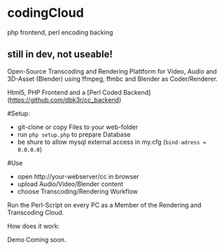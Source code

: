# codingCloud
php frontend, perl encoding backing

still in dev, not useable!
--------------------------

Open-Source Transcoding and Rendering Plattform for Video, Audio and 3D-Asset (Blender) using ffmpeg, ffmbc and Blender as Coder/Renderer.

Html5, PHP Frontend and a [Perl Coded Backend] (https://github.com/dbk3r/cc_backend)

#Setup:
- git-clone or copy Files to your web-folder
- run `php setup.php` to prepare Database
- be shure to allow mysql external access in my.cfg (`bind-adress = 0.0.0.0`)

#Use

- open http://your-webserver/cc in browser
- upload Audio/Video/Blender content
- choose Transcoding/Rendering Workflow

Run the Perl-Script on every PC as a Member of the Rendering and Transcoding Cloud.

How does it work:

Demo Coming soon.
